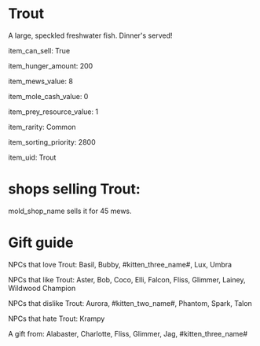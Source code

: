 # Trout

A large, speckled freshwater fish. Dinner's served!

item_can_sell: True

item_hunger_amount: 200

item_mews_value: 8

item_mole_cash_value: 0

item_prey_resource_value: 1

item_rarity: Common

item_sorting_priority: 2800

item_uid: Trout

# shops selling Trout:

mold_shop_name sells it for 45 mews.

# Gift guide

NPCs that love Trout: Basil, Bubby, #kitten_three_name#, Lux, Umbra

NPCs that like Trout: Aster, Bob, Coco, Elli, Falcon, Fliss, Glimmer, Lainey, Wildwood Champion

NPCs that dislike Trout: Aurora, #kitten_two_name#, Phantom, Spark, Talon

NPCs that hate Trout: Krampy

A gift from: Alabaster, Charlotte, Fliss, Glimmer, Jag, #kitten_three_name#